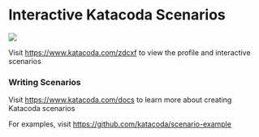 # Interactive Katacoda Scenarios

[![](http://shields.katacoda.com/katacoda/zdcxf/count.svg)](https://www.katacoda.com/zdcxf "Get your profile on Katacoda.com")

Visit https://www.katacoda.com/zdcxf to view the profile and interactive scenarios

### Writing Scenarios
Visit https://www.katacoda.com/docs to learn more about creating Katacoda scenarios

For examples, visit https://github.com/katacoda/scenario-example

